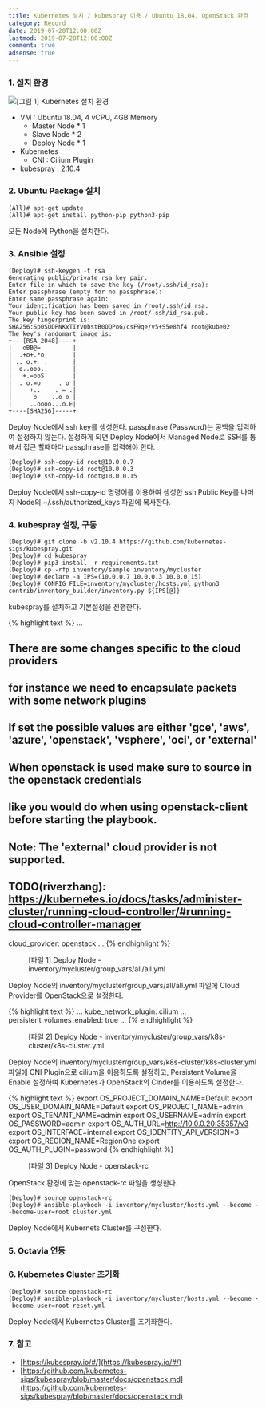 ```yaml
---
title: Kubernetes 설치 / kubespray 이용 / Ubuntu 18.04, OpenStack 환경
category: Record
date: 2019-07-20T12:00:00Z
lastmod: 2019-07-20T12:00:00Z
comment: true
adsense: true
---
```


### 1. 설치 환경

![[그림 1] Kubernetes 설치 환경]({{site.baseurl}}/images/record/Kubernetes_kubespray_Ubuntu_18.04_OpenStack/Environment.PNG)

* VM : Ubuntu 18.04, 4 vCPU, 4GB Memory
  * Master Node * 1
  * Slave Node * 2
  * Deploy Node * 1
* Kubernetes
  * CNI : Cilium Plugin
* kubespray : 2.10.4

### 2. Ubuntu Package 설치

~~~
(All)# apt-get update
(All)# apt-get install python-pip python3-pip
~~~

모든 Node에 Python을 설치한다.

### 3. Ansible 설정

~~~
(Deploy)# ssh-keygen -t rsa
Generating public/private rsa key pair.
Enter file in which to save the key (/root/.ssh/id_rsa):
Enter passphrase (empty for no passphrase):
Enter same passphrase again:
Your identification has been saved in /root/.ssh/id_rsa.
Your public key has been saved in /root/.ssh/id_rsa.pub.
The key fingerprint is:
SHA256:Sp0SUDPNKxTIYVObstB0QQPoG/csF9qe/v5+S5e8hf4 root@kube02
The key's randomart image is:
+---[RSA 2048]----+
|   oBB@=         |
|  .+o+.*o        |
| .. o.+  .       |
|  o..ooo..       |
|   +.=ooS        |
|  . o.=o     . o |
|     +..    . = .|
|      o    ..o o |
|     ..oooo...o.E|
+----[SHA256]-----+
~~~

Deploy Node에서 ssh key를 생성한다. passphrase (Password)는 공백을 입력하여 설정하지 않는다. 설정하게 되면 Deploy Node에서 Managed Node로 SSH를 통해서 접근 할때마다 passphrase를 입력해야 한다.

~~~
(Deploy)# ssh-copy-id root@10.0.0.7
(Deploy)# ssh-copy-id root@10.0.0.3
(Deploy)# ssh-copy-id root@10.0.0.15
~~~

Deploy Node에서 ssh-copy-id 명령어를 이용하여 생성한 ssh Public Key를 나머지 Node의 ~/.ssh/authorized_keys 파일에 복사한다.

### 4. kubespray 설정, 구동

~~~
(Deploy)# git clone -b v2.10.4 https://github.com/kubernetes-sigs/kubespray.git
(Deploy)# cd kubespray
(Deploy)# pip3 install -r requirements.txt
(Deploy)# cp -rfp inventory/sample inventory/mycluster
(Deploy)# declare -a IPS=(10.0.0.7 10.0.0.3 10.0.0.15)
(Deploy)# CONFIG_FILE=inventory/mycluster/hosts.yml python3 contrib/inventory_builder/inventory.py ${IPS[@]}
~~~

kubespray를 설치하고 기본설정을 진행한다.

{% highlight text %}
...
## There are some changes specific to the cloud providers
## for instance we need to encapsulate packets with some network plugins
## If set the possible values are either 'gce', 'aws', 'azure', 'openstack', 'vsphere', 'oci', or 'external'
## When openstack is used make sure to source in the openstack credentials
## like you would do when using openstack-client before starting the playbook.
## Note: The 'external' cloud provider is not supported.
## TODO(riverzhang): https://kubernetes.io/docs/tasks/administer-cluster/running-cloud-controller/#running-cloud-controller-manager
cloud_provider: openstack
...
{% endhighlight %}
<figure>
<figcaption class="caption">[파일 1] Deploy Node - inventory/mycluster/group_vars/all/all.yml</figcaption>
</figure>

Deploy Node의 inventory/mycluster/group_vars/all/all.yml 파일에 Cloud Provider를 OpenStack으로 설정한다.

{% highlight text %}
...
kube_network_plugin: cilium
...
persistent_volumes_enabled: true
...
{% endhighlight %}
<figure>
<figcaption class="caption">[파일 2] Deploy Node - inventory/mycluster/group_vars/k8s-cluster/k8s-cluster.yml</figcaption>
</figure>

Deploy Node의 inventory/mycluster/group_vars/k8s-cluster/k8s-cluster.yml 파일에 CNI Plugin으로 cilium을 이용하도록 설정하고, Persistent Volume을 Enable 설정하여 Kubernetes가 OpenStack의 Cinder를 이용하도록 설정한다.

{% highlight text %}
export OS_PROJECT_DOMAIN_NAME=Default
export OS_USER_DOMAIN_NAME=Default
export OS_PROJECT_NAME=admin
export OS_TENANT_NAME=admin
export OS_USERNAME=admin
export OS_PASSWORD=admin
export OS_AUTH_URL=http://10.0.0.20:35357/v3
export OS_INTERFACE=internal
export OS_IDENTITY_API_VERSION=3
export OS_REGION_NAME=RegionOne
export OS_AUTH_PLUGIN=password
{% endhighlight %}
<figure>
<figcaption class="caption">[파일 3] Deploy Node - openstack-rc</figcaption>
</figure>

OpenStack 환경에 맞는 openstack-rc 파일을 생성한다.

~~~
(Deploy)# source openstack-rc
(Deploy)# ansible-playbook -i inventory/mycluster/hosts.yml --become --become-user=root cluster.yml
~~~

Deploy Node에서 Kubernets Cluster를 구성한다.

### 5. Octavia 연동

### 6. Kubernetes Cluster 초기화

~~~
(Deploy)# source openstack-rc
(Deploy)# ansible-playbook -i inventory/mycluster/hosts.yml --become --become-user=root reset.yml
~~~

Deploy Node에서 Kubernetes Cluster를 초기화한다.

### 7. 참고

* [https://kubespray.io/#/](https://kubespray.io/#/)
* [https://github.com/kubernetes-sigs/kubespray/blob/master/docs/openstack.md](https://github.com/kubernetes-sigs/kubespray/blob/master/docs/openstack.md)
